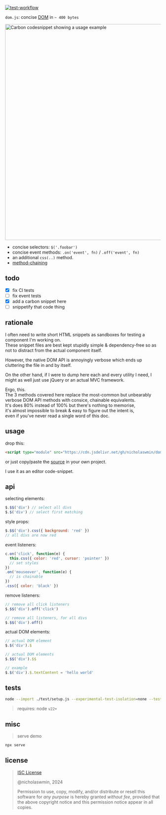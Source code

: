 
[![test-workflow][test-badge]][test-workflow]

`dom.js`: concise [DOM][dom-api] in `~ 400 bytes`

<a href="https://nicholaswmin.github.io/dom">
<img width="700px" alt="Carbon codesnippet showing a usage example" src="https://github.com/user-attachments/assets/2e5fac8c-70f4-43e1-b1f4-e9203e32b307"></img></a>


- concise selectors: `$('.foobar')`
- concise event methods: `.on('event', fn)` / `.off('event', fn)`
- an additional `css(..)` method.
- [method-chaining][fluent-api]

## todo

- [x] fix CI tests
- [ ] fix event tests
- [x] add a carbon snippet here
- [ ] snippetify that code thing

## rationale

I often need to write short HTML snippets as sandboxes for testing 
a component I'm working on.   
These snippet files are best kept stupidly simple & dependency-free so as not 
to distract from the actual component itself.

However, the native DOM API is annoyingly verbose which ends up cluttering 
the file in and by itself.

On the other hand, if I were to dump here each and every utility I need, 
I might as well just use jQuery or an actual MVC framework. 

Ergo, this.   
The 3 methods covered here replace the most-common but unbearably  
verbose DOM API methods with consice, chainable equivalents.   
It's does 80% instead of 100% but there's nothing to memorise,   
it's almost impossible to break & easy to figure out the intent is,    
even if you've never read a single word of this doc.

## usage

drop this:

```html
<script type="module" src="https://cdn.jsdelivr.net/gh/nicholaswmin/dom@main/dom.js"></script>
```

or just copy/paste the [source](./dom.js) in your own project. 

I use it as an editor code-snippet.

## api

selecting elements:

```js
$.$$('div') // select all divs
$.$('div') // select first matching
```

style props:

```js
$.$$('div').css({ background: 'red' })  
// all divs are now red
```

event listeners:

```js
c.on('click', function(e) {
  this.css({ color: 'red', cursor: 'pointer' })
  // set styles
})
.on('mouseover', function(e) {
  // is chainable
})
.css({ color: 'black' })
```

remove listeners:

```js
// remove all click listeners
$.$$('div').off('click')

// remove all listeners, for all divs
$.$$('div').off()
```

actual DOM elements:

```js
// actual DOM element
$.$('div').$ 

// actual DOM elements
$.$$('div').$$ 

// example
$.$('div').$.textContent = 'hello world'
```


## tests

```bash
node --import ./test/setup.js --experimental-test-isolation=none --test
```

> requires: node `v22+`

## misc

> serve demo

```bash
npx serve
```

## license

> [ISC License][isc]
>
> @nicholaswmin, 2024
>
> Permission to use, copy, modify, and/or distribute or resell this software 
> for *any purpose* is hereby granted *without fee*, provided that the above 
> copyright notice and this permission notice appear in all copies.

[test-badge]: https://github.com/nicholaswmin/dom/actions/workflows/test.yml/badge.svg
[test-workflow]: https://github.com/nicholaswmin/dom/actions/workflows/test.yml
[website]: https://nicholaswmin.github.io/dom
[nicholaswmin]: https://githhub.com/nicholaswmin
[fluent-api]: https://en.wikipedia.org/wiki/Method_chaining
[dom-api]: https://developer.mozilla.org/en-US/docs/Web/API/Document_Object_Model/Introduction
[isc]: https://spdx.org/licenses/ISC.html
